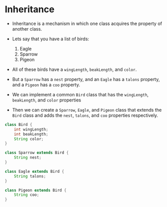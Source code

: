 # Inheritance
+ Inheritance is a mechanism in which one class acquires the property of another class.
+ Lets say that you have a list of birds:
    1. Eagle
    2. Sparrow
    3. Pigeon

+ All of these birds have a `wingLength`, `beakLength`, and `color`.
+ But a `Sparrow` has a `nest` property, and an `Eagle` has a `talons` property, and a `Pigeon` has a `coo` property.
+ We can implement a common `Bird` class that has the `wingLength`, `beakLength`, and `color` properties
+ Then we can create a `Sparrow`, `Eagle`, and `Pigeon` class that extends the `Bird` class and adds the `nest`, `talons`, and `coo` properties respectively.

```java
class Bird {
    int wingLength;
    int beakLength;
    String color;
}

class Sparrow extends Bird {
    String nest;
}

class Eagle extends Bird {
    String talons;
}

class Pigeon extends Bird {
    String coo;
}
```
